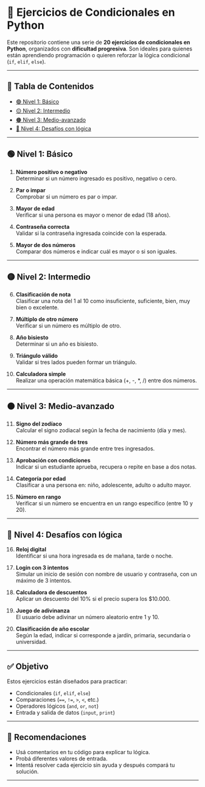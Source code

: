 # 🐍 Ejercicios de Condicionales en Python

Este repositorio contiene una serie de **20 ejercicios de condicionales en Python**, organizados con **dificultad progresiva**. Son ideales para quienes están aprendiendo programación o quieren reforzar la lógica condicional (`if`, `elif`, `else`).

---

## 📘 Tabla de Contenidos

- [🟢 Nivel 1: Básico](#nivel-1-básico)
- [🟡 Nivel 2: Intermedio](#nivel-2-intermedio)
- [🟠 Nivel 3: Medio-avanzado](#nivel-3-medio-avanzado)
- [🔴 Nivel 4: Desafíos con lógica](#nivel-4-desafíos-con-lógica)

---

## 🟢 Nivel 1: Básico

1. **Número positivo o negativo**  
   Determinar si un número ingresado es positivo, negativo o cero.

2. **Par o impar**  
   Comprobar si un número es par o impar.

3. **Mayor de edad**  
   Verificar si una persona es mayor o menor de edad (18 años).

4. **Contraseña correcta**  
   Validar si la contraseña ingresada coincide con la esperada.

5. **Mayor de dos números**  
   Comparar dos números e indicar cuál es mayor o si son iguales.

---

## 🟡 Nivel 2: Intermedio

6. **Clasificación de nota**  
   Clasificar una nota del 1 al 10 como insuficiente, suficiente, bien, muy bien o excelente.

7. **Múltiplo de otro número**  
   Verificar si un número es múltiplo de otro.

8. **Año bisiesto**  
   Determinar si un año es bisiesto.

9. **Triángulo válido**  
   Validar si tres lados pueden formar un triángulo.

10. **Calculadora simple**  
    Realizar una operación matemática básica (+, -, *, /) entre dos números.

---

## 🟠 Nivel 3: Medio-avanzado

11. **Signo del zodíaco**  
    Calcular el signo zodiacal según la fecha de nacimiento (día y mes).

12. **Número más grande de tres**  
    Encontrar el número más grande entre tres ingresados.

13. **Aprobación con condiciones**  
    Indicar si un estudiante aprueba, recupera o repite en base a dos notas.

14. **Categoría por edad**  
    Clasificar a una persona en: niño, adolescente, adulto o adulto mayor.

15. **Número en rango**  
    Verificar si un número se encuentra en un rango específico (entre 10 y 20).

---

## 🔴 Nivel 4: Desafíos con lógica

16. **Reloj digital**  
    Identificar si una hora ingresada es de mañana, tarde o noche.

17. **Login con 3 intentos**  
    Simular un inicio de sesión con nombre de usuario y contraseña, con un máximo de 3 intentos.

18. **Calculadora de descuentos**  
    Aplicar un descuento del 10% si el precio supera los $10.000.

19. **Juego de adivinanza**  
    El usuario debe adivinar un número aleatorio entre 1 y 10.

20. **Clasificación de año escolar**  
    Según la edad, indicar si corresponde a jardín, primaria, secundaria o universidad.

---

## ✅ Objetivo

Estos ejercicios están diseñados para practicar:

- Condicionales (`if`, `elif`, `else`)
- Comparaciones (`==`, `!=`, `>`, `<`, etc.)
- Operadores lógicos (`and`, `or`, `not`)
- Entrada y salida de datos (`input`, `print`)

---

## 🧠 Recomendaciones

- Usá comentarios en tu código para explicar tu lógica.
- Probá diferentes valores de entrada.
- Intentá resolver cada ejercicio sin ayuda y después compará tu solución.

---

